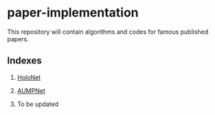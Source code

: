 # paper-implementation

This repository will contain algorithms and codes for famous published papers.

## Indexes

1. [HoloNet](https://github.com/chenxingwei/paper-implementation/tree/master/HoloNet)

2. [AUMPNet](https://github.com/chenxingwei/paper-implementation/tree/master/AUMPNet)

3. To be updated

